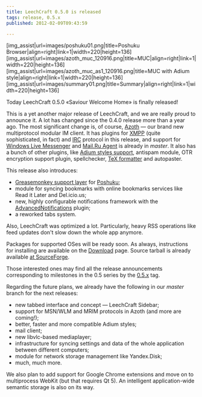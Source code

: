 ```yaml
---
title: LeechCraft 0.5.0 is released
tags: release, 0.5.x
published: 2012-02-09T09:43:59

---
```


\[img\_assist|url=images/poshuku01.png|title=Poshuku Browser|align=right|link=1|width=220|height=136\]
\[img\_assist|url=images/azoth\_muc\_120916.png|title=MUC|align=right|link=1|width=220|height=136\]
\[img\_assist|url=images/azoth\_muc\_as1\_120916.png|title=MUC with Adium style|align=right|link=1|width=220|height=136\]
\[img\_assist|url=images/summary01.png|title=Summary|align=right|link=1|width=220|height=136\]

Today LeechCraft 0.5.0 «Saviour Welcome Home» is finally released!

This is a yet another major release of LeechCraft, and we are really
proud to announce it. A lot has changed since the 0.4.0 release more
than a year ago. The most significant change is, of course,
[Azoth](/plugins-azoth) — our brand new multiprotocol modular IM client.
It has plugins for [XMPP](/plugins-azoth-xoox) (quite sophisticated, in
fact) and [IRC](/plugins-azoth-acetamide) protocol in this release, and
support for [Windows Live Messenger](/plugins-azoth-zheet) and [Mail.Ru
Agent](/plugins-azoth-vader) is already in *master*. It also has a bunch
of other plugins, like [Adium styles
support](/plugins-azoth-adiumstyles), antispam module, OTR encryption
support plugin, spellchecker, [TeX formatter](/plugins-azoth-modnok) and
autopaster.

This release also introduces:

- [Greasemonkey support layer](/plugins-poshuku-fatape) for
  [Poshuku](/plugins-poshuku);
- module for syncing bookmarks with online bookmarks services like
  Read it Later and Del.icio.us;
- new, highly configurable notifications framework with the
  [AdvancedNotifications](/plugins-advancednotifications) plugin;
- a reworked tabs system.

Also, LeechCraft was optimized a lot. Particularly, heavy RSS operations
like feed updates don't slow down the whole app anymore.

Packages for supported OSes will be ready soon. As always, instructions
for installing are available on the [Download](/download) page. Source
tarball is already available [at
SourceForge](http://sourceforge.net/projects/leechcraft/files/LeechCraft/0.5.0/leechcraft-0.5.0.tar.xz/download).

Those interested ones may find all the release announcements
corresponding to milestones in the 0.5 series by the
[0.5.x](taxonomy/term/39) tag.

Regarding the future plans, we already have the following in our
*master* branch for the next releases:

- new tabbed interface and concept — LeechCraft Sidebar;
- support for MSN/WLM and MRIM protocols in Azoth (and more are
  coming!);
- better, faster and more compatible Adium styles;
- mail client;
- new libvlc-based mediaplayer;
- infrastructure for syncing settings and data of the whole
  application between different computers;
- module for network storage management like Yandex.Disk;
- much, much more.

We also plan to add support for Google Chrome extensions and move on to
multiprocess WebKit (but that requires Qt 5). An intelligent
application-wide semantic storage is also on its way.
